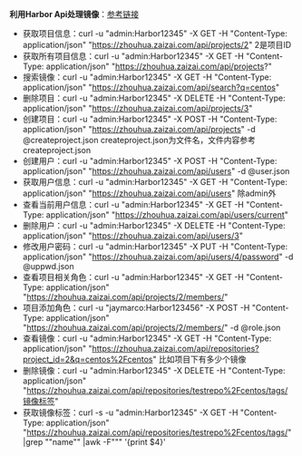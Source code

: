 **利用Harbor Api处理镜像**：[参考链接](https://www.cnblogs.com/guigujun/p/8352983.html "参考链接")

* 获取项目信息：curl -u "admin:Harbor12345" -X GET -H "Content-Type: application/json" "https://zhouhua.zaizai.com/api/projects/2" 2是项目ID
* 获取所有项目信息：curl -u "admin:Harbor12345" -X GET -H "Content-Type: application/json" "https://zhouhua.zaizai.com/api/projects?"
* 搜索镜像：curl  -u "admin:Harbor12345"  -X GET -H "Content-Type: application/json" "https://zhouhua.zaizai.com/api/search?q=centos"
* 删除项目：curl  -u "admin:Harbor12345"  -X DELETE  -H "Content-Type: application/json" "https://zhouhua.zaizai.com/api/projects/3"
* 创建项目：curl -u "admin:Harbor12345" -X POST -H "Content-Type: application/json" "https://zhouhua.zaizai.com/api/projects" -d @createproject.json createproject.json为文件名，文件内容参考createproject.json
* 创建用户：curl -u "admin:Harbor12345" -X POST -H "Content-Type: application/json" "https://zhouhua.zaizai.com/api/users" -d @user.json
* 获取用户信息：curl -u "admin:Harbor12345" -X GET -H "Content-Type: application/json" "https://zhouhua.zaizai.com/api/users" 除admin外
* 查看当前用户信息：curl -u "admin:Harbor12345" -X GET -H "Content-Type: application/json" "https://zhouhua.zaizai.com/api/users/current"
* 删除用户：curl -u "admin:Harbor12345" -X DELETE  -H "Content-Type: application/json" "https://zhouhua.zaizai.com/api/users/3"
* 修改用户密码：curl -u "admin:Harbor12345" -X PUT -H "Content-Type: application/json" "https://zhouhua.zaizai.com/api/users/4/password" -d @uppwd.json
* 查看项目相关角色：curl -u "admin:Harbor12345" -X GET -H "Content-Type: application/json" "https://zhouhua.zaizai.com/api/projects/2/members/"
* 项目添加角色：curl -u "jaymarco:Harbor123456" -X POST  -H "Content-Type: application/json" "https://zhouhua.zaizai.com/api/projects/2/members/" -d @role.json
* 查看镜像：curl -u "admin:Harbor12345" -X GET -H "Content-Type: application/json" "https://zhouhua.zaizai.com/api/repositories?project_id=2&q=centos%2Fcentos" 比如项目下有多少个镜像
* 删除镜像：curl -u "admin:Harbor12345" -X DELETE -H "Content-Type: application/json" "https://zhouhua.zaizai.com/api/repositories/testrepo%2Fcentos/tags/镜像标签"
* 获取镜像标签：curl -s  -u "admin:Harbor12345" -X GET -H "Content-Type: application/json" "https://zhouhua.zaizai.com/api/repositories/testrepo%2Fcentos/tags/" |grep "\"name\"" |awk -F"\"" '{print $4}'

